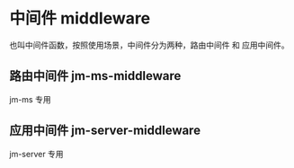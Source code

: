 # 中间件 middleware

也叫中间件函数，按照使用场景，中间件分为两种，路由中间件 和 应用中间件。

## 路由中间件 jm-ms-middleware

jm-ms 专用

## 应用中间件 jm-server-middleware

jm-server 专用
